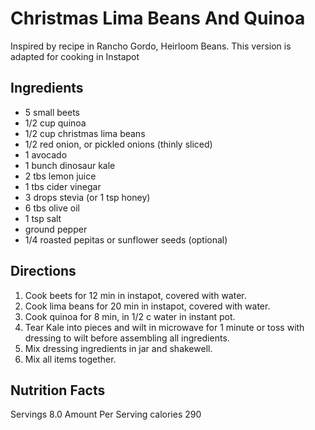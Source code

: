 # Christmas Lima Beans And Quinoa
Inspired by recipe in Rancho Gordo, Heirloom Beans. This version is adapted for cooking in Instapot

## Ingredients
- 5 small beets
- 1/2 cup quinoa
- 1/2 cup christmas lima beans
- 1/2 red onion, or pickled onions (thinly sliced)
- 1 avocado
- 1 bunch dinosaur kale
- 2 tbs lemon juice
- 1 tbs cider vinegar
- 3 drops stevia (or 1 tsp honey)
- 6 tbs olive oil
- 1 tsp salt
- ground pepper
- 1/4 roasted pepitas or sunflower seeds (optional)
 
## Directions
1. Cook beets for 12 min in instapot, covered with water.
2. Cook lima beans for 20 min in instapot, covered with water.
3. Cook quinoa for 8 min, in 1/2 c water in instant pot.
4. Tear Kale into pieces and wilt in microwave for 1 minute or toss with dressing to wilt before assembling all ingredients.
5. Mix dressing ingredients in jar and shakewell.
6. Mix all items together.

## Nutrition Facts

Servings 8.0
Amount Per Serving
calories 290

